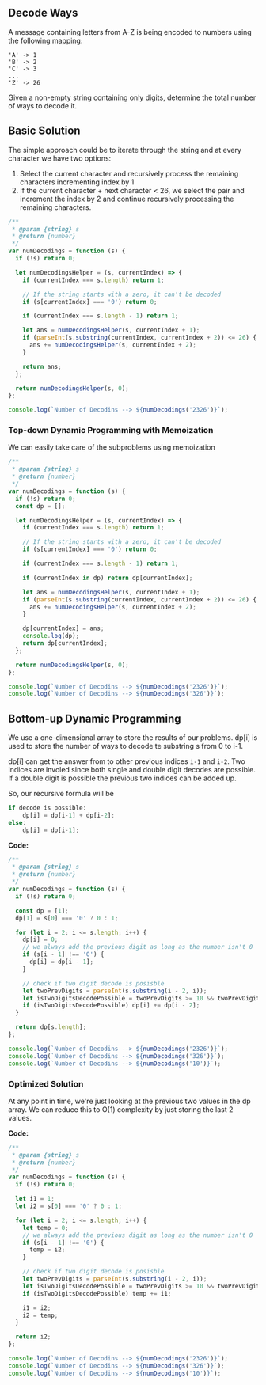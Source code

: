 ## Decode Ways

A message containing letters from A-Z is being encoded to numbers using the following mapping:

```
'A' -> 1
'B' -> 2
'C' -> 3
...
'Z' -> 26
```

Given a non-empty string containing only digits, determine the total number of ways to decode it.

## Basic Solution

The simple approach could be to iterate through the string and at every character we have two options:

1. Select the current character and recursively process the remaining characters incrementing index by 1
2. If the current character + next character < 26, we select the pair and increment the index by 2 and continue recursively processing the remaining characters.

```js
/**
 * @param {string} s
 * @return {number}
 */
var numDecodings = function (s) {
  if (!s) return 0;

  let numDecodingsHelper = (s, currentIndex) => {
    if (currentIndex === s.length) return 1;

    // If the string starts with a zero, it can't be decoded
    if (s[currentIndex] === '0') return 0;

    if (currentIndex === s.length - 1) return 1;

    let ans = numDecodingsHelper(s, currentIndex + 1);
    if (parseInt(s.substring(currentIndex, currentIndex + 2)) <= 26) {
      ans += numDecodingsHelper(s, currentIndex + 2);
    }

    return ans;
  };

  return numDecodingsHelper(s, 0);
};

console.log(`Number of Decodins --> ${numDecodings('2326')}`);
```

### Top-down Dynamic Programming with Memoization

We can easily take care of the subproblems using memoization

```js
/**
 * @param {string} s
 * @return {number}
 */
var numDecodings = function (s) {
  if (!s) return 0;
  const dp = [];

  let numDecodingsHelper = (s, currentIndex) => {
    if (currentIndex === s.length) return 1;

    // If the string starts with a zero, it can't be decoded
    if (s[currentIndex] === '0') return 0;

    if (currentIndex === s.length - 1) return 1;

    if (currentIndex in dp) return dp[currentIndex];

    let ans = numDecodingsHelper(s, currentIndex + 1);
    if (parseInt(s.substring(currentIndex, currentIndex + 2)) <= 26) {
      ans += numDecodingsHelper(s, currentIndex + 2);
    }

    dp[currentIndex] = ans;
    console.log(dp);
    return dp[currentIndex];
  };

  return numDecodingsHelper(s, 0);
};

console.log(`Number of Decodins --> ${numDecodings('2326')}`);
console.log(`Number of Decodins --> ${numDecodings('326')}`);
```

## Bottom-up Dynamic Programming

We use a one-dimensional array to store the results of our problems. dp[i] is used to store the number of ways to decode te substring s from 0 to i-1.

dp[i] can get the answer from to other previous indices `i-1` and `i-2`. Two indices are involed since both single and double digit decodes are possible. If a double digit is possible the previous two indices can be added up.

So, our recursive formula will be

```js
if decode is possible:
    dp[i] = dp[i-1] + dp[i-2];
else:
    dp[i] = dp[i-1];
```

**Code:**

```js
/**
 * @param {string} s
 * @return {number}
 */
var numDecodings = function (s) {
  if (!s) return 0;

  const dp = [1];
  dp[1] = s[0] === '0' ? 0 : 1;

  for (let i = 2; i <= s.length; i++) {
    dp[i] = 0;
    // we always add the previous digit as long as the number isn't 0
    if (s[i - 1] !== '0') {
      dp[i] = dp[i - 1];
    }

    // check if two digit decode is posisble
    let twoPrevDigits = parseInt(s.substring(i - 2, i));
    let isTwoDigitsDecodePossible = twoPrevDigits >= 10 && twoPrevDigits <= 26;
    if (isTwoDigitsDecodePossible) dp[i] += dp[i - 2];
  }

  return dp[s.length];
};

console.log(`Number of Decodins --> ${numDecodings('2326')}`);
console.log(`Number of Decodins --> ${numDecodings('326')}`);
console.log(`Number of Decodins --> ${numDecodings('10')}`);
```

### Optimized Solution

At any point in time, we're just looking at the previous two values in the dp array. We can reduce this to O(1) complexity by just storing the last 2 values.

**Code:**

```js
/**
 * @param {string} s
 * @return {number}
 */
var numDecodings = function (s) {
  if (!s) return 0;

  let i1 = 1;
  let i2 = s[0] === '0' ? 0 : 1;

  for (let i = 2; i <= s.length; i++) {
    let temp = 0;
    // we always add the previous digit as long as the number isn't 0
    if (s[i - 1] !== '0') {
      temp = i2;
    }

    // check if two digit decode is posisble
    let twoPrevDigits = parseInt(s.substring(i - 2, i));
    let isTwoDigitsDecodePossible = twoPrevDigits >= 10 && twoPrevDigits <= 26;
    if (isTwoDigitsDecodePossible) temp += i1;

    i1 = i2;
    i2 = temp;
  }

  return i2;
};

console.log(`Number of Decodins --> ${numDecodings('2326')}`);
console.log(`Number of Decodins --> ${numDecodings('326')}`);
console.log(`Number of Decodins --> ${numDecodings('10')}`);
```
